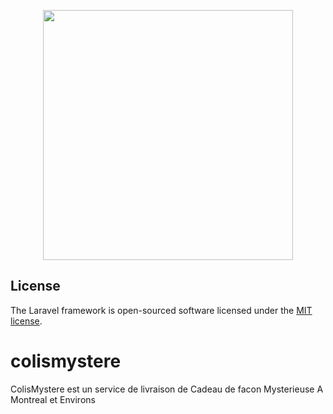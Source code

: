 <p align="center"><a href="https://laravel.com" target="_blank"><img src="https://raw.githubusercontent.com/laravel/art/master/logo-lockup/5%20SVG/2%20CMYK/1%20Full%20Color/laravel-logolockup-cmyk-red.svg" width="400"></a></p>


## License

The Laravel framework is open-sourced software licensed under the [MIT license](https://opensource.org/licenses/MIT).
# colismystere
ColisMystere est un service de livraison de Cadeau de facon Mysterieuse A Montreal et Environs
